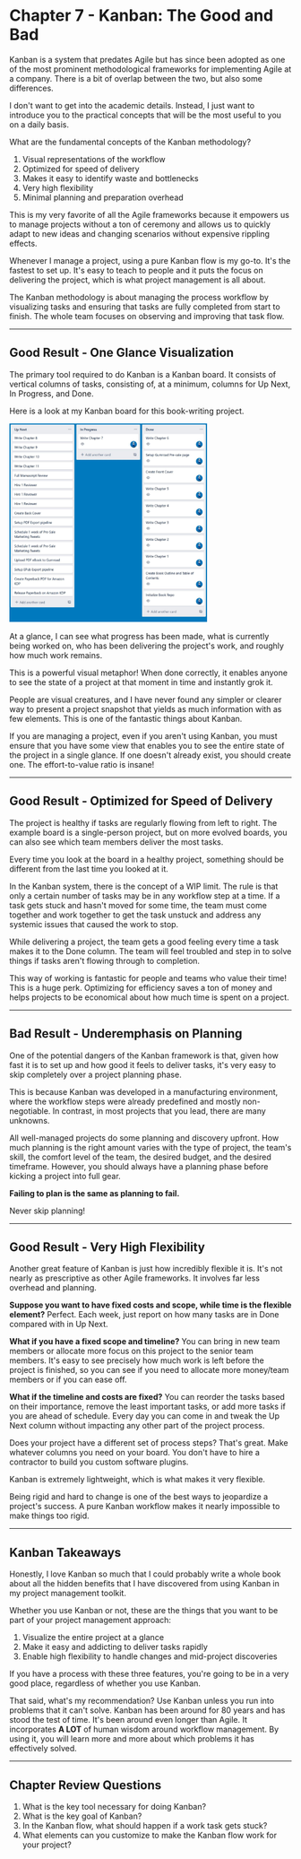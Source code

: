 # Chapter 7 - Kanban: The Good and Bad

Kanban is a system that predates Agile but has since been adopted as one of the most prominent methodological frameworks for implementing Agile at a company. There is a bit of overlap between the two, but also some differences.

I don't want to get into the academic details. Instead, I just want to introduce you to the practical concepts that will be the most useful to you on a daily basis.

What are the fundamental concepts of the Kanban methodology?

1. Visual representations of the workflow
2. Optimized for speed of delivery
3. Makes it easy to identify waste and bottlenecks
4. Very high flexibility
5. Minimal planning and preparation overhead

This is my very favorite of all the Agile frameworks because it empowers us to manage projects without a ton of ceremony and allows us to quickly adapt to new ideas and changing scenarios without expensive rippling effects.

Whenever I manage a project, using a pure Kanban flow is my go-to. It's the fastest to set up. It's easy to teach to people and it puts the focus on delivering the project, which is what project management is all about.

The Kanban methodology is about managing the process workflow by visualizing tasks and ensuring that tasks are fully completed from start to finish. The whole team focuses on observing and improving that task flow.

---

## Good Result - One Glance Visualization

The primary tool required to do Kanban is a Kanban board. It consists of vertical columns of tasks, consisting of, at a minimum, columns for Up Next, In Progress, and Done.

Here is a look at my Kanban board for this book-writing project.

<img src="./kanban-board.jpg" style="max-width: 70%; margin-left: auto; margin-right: auto;">

At a glance, I can see what progress has been made, what is currently being worked on, who has been delivering the project's work, and roughly how much work remains.

This is a powerful visual metaphor! When done correctly, it enables anyone to see the state of a project at that moment in time and instantly grok it.

People are visual creatures, and I have never found any simpler or clearer way to present a project snapshot that yields as much information with as few elements. This is one of the fantastic things about Kanban.

If you are managing a project, even if you aren't using Kanban, you must ensure that you have some view that enables you to see the entire state of the project in a single glance. If one doesn't already exist, you should create one. The effort-to-value ratio is insane!

---

## Good Result - Optimized for Speed of Delivery

The project is healthy if tasks are regularly flowing from left to right. The example board is a single-person project, but on more evolved boards, you can also see which team members deliver the most tasks.

Every time you look at the board in a healthy project, something should be different from the last time you looked at it.

In the Kanban system, there is the concept of a WIP limit. The rule is that only a certain number of tasks may be in any workflow step at a time. If a task gets stuck and hasn't moved for some time, the team must come together and work together to get the task unstuck and address any systemic issues that caused the work to stop.

While delivering a project, the team gets a good feeling every time a task makes it to the Done column. The team will feel troubled and step in to solve things if tasks aren't flowing through to completion.

This way of working is fantastic for people and teams who value their time! This is a huge perk. Optimizing for efficiency saves a ton of money and helps projects to be economical about how much time is spent on a project.

---

## Bad Result - Underemphasis on Planning

One of the potential dangers of the Kanban framework is that, given how fast it is to set up and how good it feels to deliver tasks, it's very easy to skip completely over a project planning phase.

This is because Kanban was developed in a manufacturing environment, where the workflow steps were already predefined and mostly non-negotiable. In contrast, in most projects that you lead, there are many unknowns.

All well-managed projects do some planning and discovery upfront. How much planning is the right amount varies with the type of project, the team's skill, the comfort level of the team, the desired budget, and the desired timeframe. However, you should always have a planning phase before kicking a project into full gear.

**Failing to plan is the same as planning to fail.**

Never skip planning!

---

## Good Result - Very High Flexibility

Another great feature of Kanban is just how incredibly flexible it is. It's not nearly as prescriptive as other Agile frameworks. It involves far less overhead and planning.

**Suppose you want to have fixed costs and scope, while time is the flexible element?** Perfect. Each week, just report on how many tasks are in Done compared with in Up Next.

**What if you have a fixed scope and timeline?** You can bring in new team members or allocate more focus on this project to the senior team members. It's easy to see precisely how much work is left before the project is finished, so you can see if you need to allocate more money/team members or if you can ease off.

**What if the timeline and costs are fixed?** You can reorder the tasks based on their importance, remove the least important tasks, or add more tasks if you are ahead of schedule. Every day you can come in and tweak the Up Next column without impacting any other part of the project process.

Does your project have a different set of process steps? That's great. Make whatever columns you need on your board. You don't have to hire a contractor to build you custom software plugins.

Kanban is extremely lightweight, which is what makes it very flexible.

Being rigid and hard to change is one of the best ways to jeopardize a project's success. A pure Kanban workflow makes it nearly impossible to make things too rigid.

---

## Kanban Takeaways

Honestly, I love Kanban so much that I could probably write a whole book about all the hidden benefits that I have discovered from using Kanban in my project management toolkit.

Whether you use Kanban or not, these are the things that you want to be part of your project management approach:

1. Visualize the entire project at a glance
2. Make it easy and addicting to deliver tasks rapidly
3. Enable high flexibility to handle changes and mid-project discoveries

If you have a process with these three features, you're going to be in a very good place, regardless of whether you use Kanban.

That said, what's my recommendation? Use Kanban unless you run into problems that it can't solve. Kanban has been around for 80 years and has stood the test of time. It's been around even longer than Agile. It incorporates **A LOT** of human wisdom around workflow management. By using it, you will learn more and more about which problems it has effectively solved.

---

## Chapter Review Questions
1. What is the key tool necessary for doing Kanban?
2. What is the key goal of Kanban?
3. In the Kanban flow, what should happen if a work task gets stuck?
4. What elements can you customize to make the Kanban flow work for your project?

